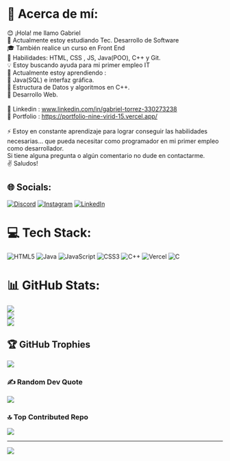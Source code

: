 # 💫 Acerca de mí:
😊 ¡Hola! me llamo Gabriel <br>🔭 Actualmente estoy estudiando  Tec. Desarrollo de Software<br>🎓 También realice un curso en Front End  <br>🔧 Habilidades: HTML, CSS , JS, Java(POO), C++ y Git.<br>💡 Estoy buscando ayuda para mi primer empleo IT<br>🌱 Actualmente estoy aprendiendo :<br>    📌 Java(SQL) e interfaz gráfica.<br>    📌 Estructura de Datos y algoritmos en C++.<br>    📌 Desarrollo Web.<br><br>📎 Linkedin : www.linkedin.com/in/gabriel-torrez-330273238<br>💼 Portfolio : https://portfolio-nine-virid-15.vercel.app/<br><br> ⚡  Estoy en constante aprendizaje para lograr conseguir las habilidades necesarias... que pueda necesitar como programador en mi primer empleo como desarrollador.<br>     Si tiene alguna pregunta o algún comentario no dude en contactarme. 
<br> ✌️  Saludos!



## 🌐 Socials:
[![Discord](https://img.shields.io/badge/Discord-%237289DA.svg?logo=discord&logoColor=white)](https://discord.gg/Gabriel_Torrez#4836) [![Instagram](https://img.shields.io/badge/Instagram-%23E4405F.svg?logo=Instagram&logoColor=white)](https://instagram.com/gabrieltorrez__) [![LinkedIn](https://img.shields.io/badge/LinkedIn-%230077B5.svg?logo=linkedin&logoColor=white)](https://linkedin.com/in/www.linkedin.com/in/gabriel-torrez-330273238) 

# 💻 Tech Stack:
![HTML5](https://img.shields.io/badge/html5-%23E34F26.svg?style=for-the-badge&logo=html5&logoColor=white) ![Java](https://img.shields.io/badge/java-%23ED8B00.svg?style=for-the-badge&logo=java&logoColor=white) ![JavaScript](https://img.shields.io/badge/javascript-%23323330.svg?style=for-the-badge&logo=javascript&logoColor=%23F7DF1E) ![CSS3](https://img.shields.io/badge/css3-%231572B6.svg?style=for-the-badge&logo=css3&logoColor=white) ![C++](https://img.shields.io/badge/c++-%2300599C.svg?style=for-the-badge&logo=c%2B%2B&logoColor=white) ![Vercel](https://img.shields.io/badge/vercel-%23000000.svg?style=for-the-badge&logo=vercel&logoColor=white) ![C](https://img.shields.io/badge/c-%2300599C.svg?style=for-the-badge&logo=c&logoColor=white)
# 📊 GitHub Stats:
![](https://github-readme-stats.vercel.app/api?username=gabriel-1993&theme=midnight-purple&hide_border=true&include_all_commits=false&count_private=false)<br/>
![](https://github-readme-streak-stats.herokuapp.com/?user=gabriel-1993&theme=midnight-purple&hide_border=true)<br/>
![](https://github-readme-stats.vercel.app/api/top-langs/?username=gabriel-1993&theme=midnight-purple&hide_border=true&include_all_commits=false&count_private=false&layout=compact)

## 🏆 GitHub Trophies
![](https://github-profile-trophy.vercel.app/?username=gabriel-1993&theme=radical&no-frame=false&no-bg=true&margin-w=4)

### ✍️ Random Dev Quote
![](https://quotes-github-readme.vercel.app/api?type=horizontal&theme=dark)

### 🔝 Top Contributed Repo
![](https://github-contributor-stats.vercel.app/api?username=gabriel-1993&limit=5&theme=dark&combine_all_yearly_contributions=true)

---
[![](https://visitcount.itsvg.in/api?id=gabriel-1993&icon=0&color=1)](https://visitcount.itsvg.in)

<!-- Proudly created with GPRM ( https://gprm.itsvg.in ) -->
